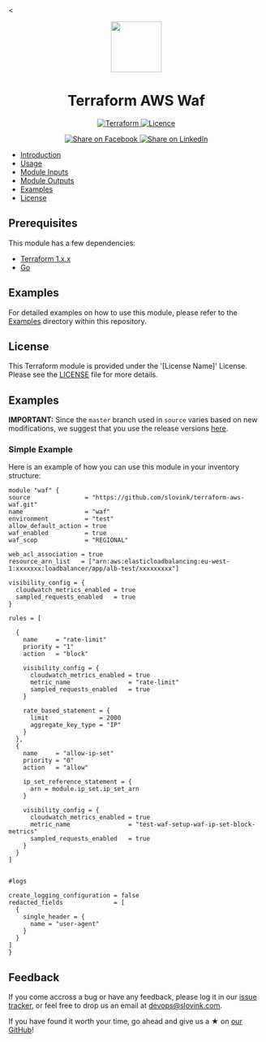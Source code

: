 <<p align="center"> <img src="https://user-images.githubusercontent.com/50652676/62349836-882fef80-b51e-11e9-99e3-7b974309c7e3.png" width="100" height="100"></p>


<h1 align="center">
    Terraform AWS Waf
</h1>


<p align="center">

<a href="https://www.terraform.io">
  <img src="https://img.shields.io/badge/Terraform-v1.7.0-green" alt="Terraform">
</a>
<a href="https://github.com/slovink/terraform-aws-waf/blob/dev/LICENSE">
  <img src="https://img.shields.io/badge/License-APACHE-blue.svg" alt="Licence">
</a>



</p>
<p align="center">

<a href='https://www.facebook.com/Slovink.in=https://github.com/slovink/terraform-aws-waf'>
  <img title="Share on Facebook" src="https://user-images.githubusercontent.com/50652676/62817743-4f64cb80-bb59-11e9-90c7-b057252ded50.png" />
</a>
<a href='https://www.linkedin.com/company/101534993/admin/feed/posts/=https://github.com/slovink/terraform-aws-waf'>
  <img title="Share on LinkedIn" src="https://user-images.githubusercontent.com/50652676/62817742-4e339e80-bb59-11e9-87b9-a1f68cae1049.png" />
</a>



- [Introduction](#introduction)
- [Usage](#usage)
- [Module Inputs](#module-inputs)
- [Module Outputs](#module-outputs)
- [Examples](#examples)
- [License](#license)



## Prerequisites

This module has a few dependencies:

- [Terraform 1.x.x](https://learn.hashicorp.com/terraform/getting-started/install.html)
- [Go](https://golang.org/doc/install)



## Examples
For detailed examples on how to use this module, please refer to the [Examples](https://github.com/slovink/terraform-aws-waf/tree/master/example) directory within this repository.

## License
This Terraform module is provided under the '[License Name]' License. Please see the [LICENSE](https://github.com/slovink/terraform-aws-waf/blob/master/LICENSE) file for more details.




## Examples


**IMPORTANT:** Since the `master` branch used in `source` varies based on new modifications, we suggest that you use the release versions [here](https://github.com/slovink/terraform-aws-waf/releases).


### Simple Example
Here is an example of how you can use this module in your inventory structure:
  ```hcl
module "waf" {
  source               = "https://github.com/slovink/terraform-aws-waf.git"
  name                 = "waf"
  environment          = "test"
  allow_default_action = true
  waf_enabled          = true
  waf_scop             = "REGIONAL"

  web_acl_association = true
  resource_arn_list   = ["arn:aws:elasticloadbalancing:eu-west-1:xxxxxxx:loadbalancer/app/alb-test/xxxxxxxxx"]

  visibility_config = {
    cloudwatch_metrics_enabled = true
    sampled_requests_enabled   = true
  }

  rules = [

    {
      name     = "rate-limit"
      priority = "1"
      action   = "block"

      visibility_config = {
        cloudwatch_metrics_enabled = true
        metric_name                = "rate-limit"
        sampled_requests_enabled   = true
      }

      rate_based_statement = {
        limit              = 2000
        aggregate_key_type = "IP"
      }
    },
    {
      name     = "allow-ip-set"
      priority = "0"
      action   = "allow"

      ip_set_reference_statement = {
        arn = module.ip_set.ip_set_arn
      }

      visibility_config = {
        cloudwatch_metrics_enabled = true
        metric_name                = "test-waf-setup-waf-ip-set-block-metrics"
        sampled_requests_enabled   = true
      }
    }
  ]


  #logs

  create_logging_configuration = false
  redacted_fields              = [
    {
      single_header = {
        name = "user-agent"
      }
    }
  ]
}
  ```



## Feedback
If you come accross a bug or have any feedback, please log it in our [issue tracker](https://github.com/slovink/terraform-aws-waf/issues), or feel free to drop us an email at [devops@slovink.com](mailto:devops@slovink.com).

If you have found it worth your time, go ahead and give us a ★ on [our GitHub](https://github.com/slovink/terraform-aws-waf)!